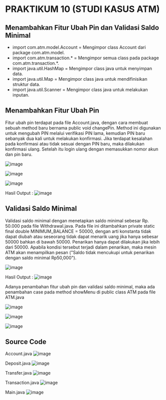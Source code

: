 # PRAKTIKUM 10 (STUDI KASUS ATM)

## Menambahkan Fitur Ubah Pin dan Validasi Saldo Minimal 

- import com.atm.model.Account = Mengimpor class Account dari package com.atm.model.
- import com.atm.transaction.* = Mengimpor semua class pada package com.atm.transaction.*.
- import java.util.HashMap = Mengimpor class java untuk menyimpan data.
- import java.util.Map = Mengimpor class java untuk mendifinisikan struktur data.
- import java.util.Scanner = Mengimpor class java untuk melakukan inputan.

## Menambahkan Fitur Ubah Pin

Fitur ubah pin terdapat pada file Account.java, dengan cara membuat sebuah method baru bernama public void changePin. Method ini digunakan untuk mengubah PIN melalui verifikasi PIN lama, kemudian PIN baru sebanyak dua kali untuk melakukan konfirmasi. Jika terdapat kesalahan pada konfirmasi atau tidak sesuai dengan PIN baru, maka dilakukan konfirmasi ulang. Setelah itu login ulang dengan memasukkan nomor akun dan pin baru.

![image](https://github.com/user-attachments/assets/b78dc39a-d899-4d8f-96ed-a77b33230270)

![image](https://github.com/user-attachments/assets/ae8b918f-5ae1-40d2-bc6a-3811e9e260c5)

![image](https://github.com/user-attachments/assets/a72336c8-5cbe-471f-8ad7-ef594341063b)

Hasil Output :
![image](https://github.com/user-attachments/assets/59a53c43-e473-4f42-8359-6a2192113e55)

## Validasi Saldo Minimal

Validasi saldo minimal dengan menetapkan saldo minimal sebesar Rp. 50.000 pada file Withdrawal.java. Pada file ini ditambahkan private static final double MINIMUM_BALANCE = 50000, dengan arti konstanta tidak dapat diubah atau seseorang tidak dapat menarik uang jika hanya sebesar 50000 bahkan di bawah 50000. Penarikan hanya dapat dilakukan jika lebih dari 50000. Apabila kondisi tersebut terjadi dalam penarikan, maka mesin ATM akan menampilkan pesan ("Saldo tidak mencukupi untuk penarikan dengan saldo minimal Rp50,000").

![image](https://github.com/user-attachments/assets/305f485e-db26-4089-a091-a228c6dacda6)

Hasil Output :
![image](https://github.com/user-attachments/assets/004e41d2-9151-4432-9538-b263d806bb86)

Adanya penambahan fitur ubah pin dan validasi saldo minimal, maka ada penambahan case pada method showMenu di public class ATM pada file ATM.java

![image](https://github.com/user-attachments/assets/1f240ae0-8ffd-4cce-b4f2-498061d04759)

![image](https://github.com/user-attachments/assets/99d8a37b-8eb9-48eb-a5c1-763e6f05923b)

![image](https://github.com/user-attachments/assets/8f0c32a3-3061-4b8c-97b9-bc1630511944)

## Source Code

Account.java
![image](https://github.com/user-attachments/assets/726ed20b-72da-447b-bcc1-f3c47fd2da0f)

Deposit.java
![image](https://github.com/user-attachments/assets/04682070-e56c-4ac2-af84-61a5e17220a3)

Transfer.java
![image](https://github.com/user-attachments/assets/e5380052-f975-48bf-834f-b211ca0b23c3)

Transaction.java
![image](https://github.com/user-attachments/assets/d18e1afd-6cee-43d9-b787-d19eeeaff4f4)

Main.java
![image](https://github.com/user-attachments/assets/d1135313-0acb-4271-af0f-1fc33bb4c31f)













